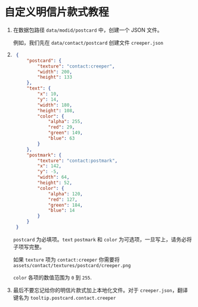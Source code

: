 # 自定义明信片款式教程

1. 在数据包路径 `data/modid/postcard` 中，创建一个 JSON 文件。

   例如，我们先在 `data/contact/postcard` 创建文件 `creeper.json`

2. ```json
    {
        "postcard": {
            "texture": "contact:creeper",
            "width": 200,
            "height": 133
        },
        "text": {
            "x": 10,
            "y": 14,
            "width": 180,
            "height": 108,
            "color": {
                "alpha": 255,
                "red": 29,
                "green": 149,
                "blue": 63
            }
        },
        "postmark": {
            "texture": "contact:postmark",
            "x": 142,
            "y": -5,
            "width": 64,
            "height": 52,
            "color": {
                "alpha": 120,
                "red": 127,
                "green": 184,
                "blue": 14
            }
        }
    }
    ```

   `postcard` 为必填项。`text`  `postmark` 和 `color` 为可选项，一旦写上，请务必将子项写完整。

   如果 `texture` 项为 `contact:creeper` 你需要将 `assets/contact/textures/postcard/creeper.png`

   `color` 各项的数值范围为 `0` 到 `255`.

3. 最后不要忘记给你的明信片款式加上本地化文件。对于 `creeper.json`，翻译键名为 `tooltip.postcard.contact.creeper`